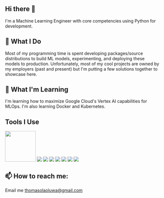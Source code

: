 ## Hi there 👋
I'm a Machine Learning Engineer with core competencies using Python for development.

## 🔭 What I Do
Most of my programming time is spent developing packages/source distributions to build ML models, experimenting, and deploying these models to production.
Unfortunately, most of my cool projects are owned by my employers (past and present) but I'm putting a few solutions together to showcase here.

## 🌱 What I'm Learning
I'm learning how to maximize Google Cloud's Vertex AI capabilities for MLOps.
I'm also learning Docker and Kubernetes.

## Tools I Use
<img src="https://cdn.jsdelivr.net/gh/devicons/devicon/icons/python/python-original.svg" height="100" width="100" />
<img src="https://cdn.jsdelivr.net/gh/devicons/devicon/icons/tensorflow/tensorflow-original-wordmark.svg" />
<img src="https://cdn.jsdelivr.net/gh/devicons/devicon/icons/googlecloud/googlecloud-original.svg" />
<img src="https://cdn.jsdelivr.net/gh/devicons/devicon/icons/docker/docker-original.svg" />
<img src="https://cdn.jsdelivr.net/gh/devicons/devicon/icons/kubernetes/kubernetes-plain.svg" />
<img src="https://cdn.jsdelivr.net/gh/devicons/devicon/icons/debian/debian-original-wordmark.svg" />
<img src="https://cdn.jsdelivr.net/gh/devicons/devicon/icons/linux/linux-original.svg" />
<img src="https://cdn.jsdelivr.net/gh/devicons/devicon/icons/github/github-original-wordmark.svg" />

## 📫 How to reach me: 
Email me thomasolaoluwa@gmail.com

<!--
**olaoluthomas/olaoluthomas** is a ✨ _special_ ✨ repository because its `README.md` (this file) appears on your GitHub profile.

Here are some ideas to get you started:

- 🔭 I’m currently working on ...
- 🌱 I’m currently learning ...
- 👯 I’m looking to collaborate on ...
- 🤔 I’m looking for help with ...
- 💬 Ask me about ...
- 📫 How to reach me: ...
- 😄 Pronouns: ...
- ⚡ Fun fact: ...
-->
